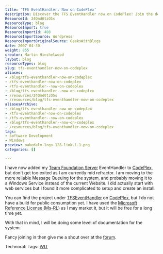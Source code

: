```yaml
---
title: 'TFS EventHandler: Now on CodePlex'
description: Discover the TFS EventHandler now on CodePlex! Join the development journey as it transitions to a more reliable system. Get involved and share your thoughts!
ResourceId: 24Qmd0tzO5s
ResourceType: blog
ResourceImport: true
ResourceImportId: 408
ResourceImportSource: Wordpress
ResourceImportOriginalSource: GeeksWithBlogs
date: 2007-04-30
weight: 855
creator: Martin Hinshelwood
layout: blog
resourceTypes: blog
slug: tfs-eventhandler-now-on-codeplex
aliases:
- /blog/tfs-eventhandler-now-on-codeplex
- /tfs-eventhandler-now-on-codeplex
- /tfs-eventhandler--now-on-codeplex
- /blog/tfs-eventhandler--now-on-codeplex
- /resources/24Qmd0tzO5s
- /resources/blog/tfs-eventhandler-now-on-codeplex
aliasesArchive:
- /blog/tfs-eventhandler-now-on-codeplex
- /tfs-eventhandler-now-on-codeplex
- /tfs-eventhandler--now-on-codeplex
- /blog/tfs-eventhandler--now-on-codeplex
- /resources/blog/tfs-eventhandler-now-on-codeplex
tags:
- Software Development
- Windows
preview: nakedalm-logo-128-link-1-1.png
categories: []

---
```

I have now added my [Team Foundation Server](http://msdn2.microsoft.com/en-us/teamsystem/aa718934.aspx "Team Foundation Server") EventHandler to [CodePlex](http://www.codeplex.com "CodePlex"), but don't get too exited as I am currently mid refractor. I am moving to the more reliable Message Queuing for the system, and probably moving it to a Windows Service instead of the current Website. I did actually start with web services but I found it more complicated to setup and create an install.

You can find the project under [TFSEventHandler](http://www.codeplex.com/TFSEventHandler) on [CodePlex](http://www.codeplex.com "CodePlex"), but I do not have a build for public consumption yet. I have used the [Microsoft Reference License (Ms-RL)](http://www.microsoft.com/resources/sharedsource/licensingbasics/referencelicense.mspx) as I may market it, but it will be free for a long time yet.

With that in mind, I will be doing some level of documentation for the system.

Fancy joining in then give me a shout over at the [forum](http://www.codeplex.com/TFSEventHandler/Thread/View.aspx?ThreadId=9761).

Technorati Tags: [WIT](http://technorati.com/tags/WIT)
